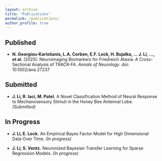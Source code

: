 ```yaml
---
layout: archive
title: "Publications"
permalink: /publications/
author_profile: true
---
```


## Published

* **N. Georgiou-Karistianis, L.A. Corben, E.F. Lock, H. Bujalka, ... J. Li, ..., et al.** (2025). Neuroimaging Biomarkers for Friedreich Ataxia: A Cross-Sectional Analysis of TRACK-FA. *Annals of Neurology*. doi: 10.1002/ana.27237

## Submitted

* **J. Li, R. Iaci, M. Patel.** A Novel Classification Method of Neural Response to Mechanosensory Stimuli in the Honey Bee Antennal Lobe. *(Submitted)*

## In Progress

* **J. Li, E. Lock.** An Empirical Bayes Factor Model for High Dimensional Data Over Time. *(In progress)*

* **J. Li, S. Ventz.** Neuronized Bayesian Transfer Learning for Sparse Regression Models. *(In progress)*
